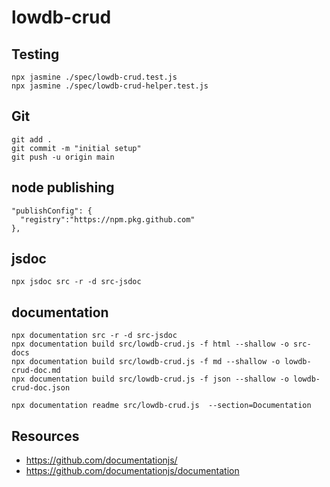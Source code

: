 # lowdb-crud



## Testing
```
npx jasmine ./spec/lowdb-crud.test.js
npx jasmine ./spec/lowdb-crud-helper.test.js
```

## Git
```
git add .
git commit -m "initial setup"
git push -u origin main
```

## node publishing
```
"publishConfig": {
  "registry":"https://npm.pkg.github.com"
},
```


## jsdoc
```
npx jsdoc src -r -d src-jsdoc
```


## documentation
```
npx documentation src -r -d src-jsdoc
npx documentation build src/lowdb-crud.js -f html --shallow -o src-docs
npx documentation build src/lowdb-crud.js -f md --shallow -o lowdb-crud-doc.md
npx documentation build src/lowdb-crud.js -f json --shallow -o lowdb-crud-doc.json

npx documentation readme src/lowdb-crud.js  --section=Documentation

```

## Resources
- https://github.com/documentationjs/
- https://github.com/documentationjs/documentation
